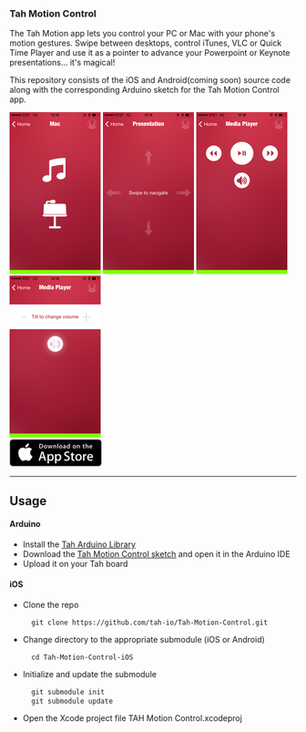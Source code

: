 ### Tah Motion Control
The Tah Motion app lets you control your PC or Mac with your phone's
motion gestures. Swipe between desktops, control iTunes, VLC or Quick
Time Player and use it as a pointer to advance your Powerpoint or
Keynote presentations... it's magical!

This repository consists of the iOS and Android(coming soon) source code along with the corresponding Arduino sketch for the Tah Motion Control app.


![Menu](media/Menu.PNG) ![Presentation](media/Presentation.PNG)
![Media](media/Media.PNG) ![Volume](media/Volume.PNG)  
<a href="https://itunes.apple.com/us/app/tah-motion/id923858114?mt=8#"><img src="media/TahAppStore.jpg"></img></a>

---

## Usage

#### Arduino
* Install the
[Tah Arduino Library](https://github.com/tah-io/Tah_Arduino_Library#installing)
* Download the
[Tah Motion Control sketch](https://raw.githubusercontent.com/tah-io/Tah-Motion-Control/master/MotionControlSketch/MotionControl.ino)
and open it in the Arduino IDE
* Upload it on your Tah board

#### iOS
* Clone the repo

		git clone https://github.com/tah-io/Tah-Motion-Control.git

* Change directory to the appropriate submodule (iOS or Android)

		cd Tah-Motion-Control-iOS

* Initialize and update the submodule

		git submodule init
		git submodule update
* Open the Xcode project file TAH Motion Control.xcodeproj 



